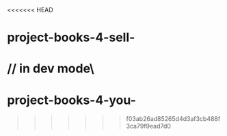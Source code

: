 <<<<<<< HEAD
# project-books-4-sell-
// in dev mode\\
=======
# project-books-4-you-
>>>>>>> f03ab26ad85265d4d3af3cb488f3ca79f9ead7d0
